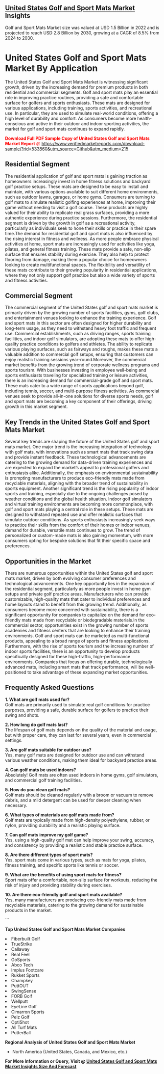 <h2><a href="https://www.verifiedmarketreports.com/download-sample/?rid=533860&amp;utm_source=Github&amp;utm_medium=215" target="_blank">United States Golf and Sport Mats Market</a> Insights</h2><p>Golf and Sport Mats Market size was valued at USD 1.5 Billion in 2022 and is projected to reach USD 2.8 Billion by 2030, growing at a CAGR of 8.5% from 2024 to 2030.</p><p><h1>United States Golf and Sport Mats Market By Application</h1><p>The United States Golf and Sport Mats Market is witnessing significant growth, driven by the increasing demand for premium products in both residential and commercial segments. Golf and sport mats play an essential role in improving practice routines, providing a safe and comfortable surface for golfers and sports enthusiasts. These mats are designed for various applications, including training, sports activities, and recreational use. In particular, they are used to simulate real-world conditions, offering a high level of durability and comfort. As consumers become more health-conscious and active in their outdoor and indoor sporting activities, the market for golf and sport mats continues to expand rapidly. <p><span class=""><span style="color: #ff0000;"><strong>Download Full PDF Sample Copy of United States Golf and Sport Mats Market Report</strong> @ </span><a href="https://www.verifiedmarketreports.com/download-sample/?rid=533860&amp;utm_source=Github&amp;utm_medium=215" target="_blank">https://www.verifiedmarketreports.com/download-sample/?rid=533860&amp;utm_source=Github&amp;utm_medium=215</a></span></p></p><h2>Residential Segment</h2><p>The residential application of golf and sport mats is gaining traction as homeowners increasingly invest in home fitness solutions and backyard golf practice setups. These mats are designed to be easy to install and maintain, with various options available to suit different home environments, such as outdoor lawns, garages, or home gyms. Consumers are turning to golf mats to simulate realistic golfing experiences at home, improving their game without needing to visit a golf course. These products are highly valued for their ability to replicate real grass surfaces, providing a more authentic experience during practice sessions. Furthermore, the residential segment is driven by the growth in golf as a recreational activity, particularly as individuals seek to hone their skills or practice in their spare time.The demand for residential golf and sport mats is also influenced by the rising interest in fitness and wellness. As more people embrace physical activities at home, sport mats are increasingly used for activities like yoga, pilates, and general fitness training. These mats provide a safe, non-slip surface that ensures stability during exercise. They also help to protect flooring from damage, making them a popular choice for homeowners looking to create multifunctional spaces. The flexibility and versatility of these mats contribute to their growing popularity in residential applications, where they not only support golf practice but also a wide variety of sports and fitness activities.</p><h2>Commercial Segment</h2><p>The commercial segment of the United States golf and sport mats market is primarily driven by the growing number of sports facilities, gyms, golf clubs, and entertainment venues looking to enhance the training experience. Golf and sport mats in this sector are often designed for higher durability and long-term usage, as they need to withstand heavy foot traffic and frequent use. Commercial establishments, such as driving ranges, sports training facilities, and indoor golf simulators, are adopting these mats to offer high-quality practice conditions to golfers and athletes. The ability to replicate various playing surfaces, such as fairways and roughs, makes these mats a valuable addition to commercial golf setups, ensuring that customers can enjoy realistic training sessions year-round.Moreover, the commercial market benefits from the growing trend of corporate wellness programs and sports tourism. With businesses investing in employee well-being and sports enthusiasts traveling for specialized training or leisure activities, there is an increasing demand for commercial-grade golf and sport mats. These mats cater to a wide range of sports applications beyond golf, including tennis, soccer, and multi-purpose fitness activities. As commercial venues seek to provide all-in-one solutions for diverse sports needs, golf and sport mats are becoming a key component of their offerings, driving growth in this market segment.</p><h2>Key Trends in the United States Golf and Sport Mats Market</h2><p>Several key trends are shaping the future of the United States golf and sport mats market. One major trend is the increasing integration of technology with golf mats, with innovations such as smart mats that track swing data and provide instant feedback. These technological advancements are catering to the growing demand for data-driven training experiences and are expected to expand the market’s appeal to professional golfers and enthusiasts alike. Additionally, the emphasis on environmental sustainability is prompting manufacturers to produce eco-friendly mats made from recyclable materials, aligning with the broader trend of sustainability in sports equipment. Another significant trend is the rising popularity of indoor sports and training, especially due to the ongoing challenges posed by weather conditions and the global health situation. Indoor golf simulators and virtual training environments are becoming more commonplace, with golf and sport mats playing a central role in these setups. These mats are designed to withstand repeated use and offer realistic surfaces that simulate outdoor conditions. As sports enthusiasts increasingly seek ways to practice their skills from the comfort of their homes or indoor venues, demand for durable, versatile mats continues to grow. The trend of personalized or custom-made mats is also gaining momentum, with more consumers opting for bespoke solutions that fit their specific space and preferences.</p><h2>Opportunities in the Market</h2><p>There are numerous opportunities within the United States golf and sport mats market, driven by both evolving consumer preferences and technological advancements. One key opportunity lies in the expansion of the residential segment, particularly as more people invest in home gym setups and private golf practice areas. Manufacturers who can provide customizable, high-quality mats that cater to individual preferences and home layouts stand to benefit from this growing trend. Additionally, as consumers become more concerned with sustainability, there is a significant opportunity for companies to capitalize on the demand for eco-friendly mats made from recyclable or biodegradable materials.In the commercial sector, opportunities exist in the growing number of sports academies and fitness centers that are looking to enhance their training environments. Golf and sport mats can be marketed as multi-functional products, appealing to a broad range of sports and fitness applications. Furthermore, with the rise of sports tourism and the increasing number of indoor sports facilities, there is an opportunity to develop products specifically designed for these high-traffic, high-performance environments. Companies that focus on offering durable, technologically advanced mats, including smart mats that track performance, will be well-positioned to take advantage of these expanding market opportunities.</p><h2>Frequently Asked Questions</h2><p><strong>1. What are golf mats used for?</strong><br> Golf mats are primarily used to simulate real golf conditions for practice purposes, providing a safe, durable surface for golfers to practice their swing and shots.</p><p><strong>2. How long do golf mats last?</strong><br> The lifespan of golf mats depends on the quality of the material and usage, but with proper care, they can last for several years, even in commercial settings.</p><p><strong>3. Are golf mats suitable for outdoor use?</strong><br> Yes, many golf mats are designed for outdoor use and can withstand various weather conditions, making them ideal for backyard practice areas.</p><p><strong>4. Can golf mats be used indoors?</strong><br> Absolutely! Golf mats are often used indoors in home gyms, golf simulators, and commercial golf training facilities.</p><p><strong>5. How do you clean golf mats?</strong><br> Golf mats should be cleaned regularly with a broom or vacuum to remove debris, and a mild detergent can be used for deeper cleaning when necessary.</p><p><strong>6. What types of materials are golf mats made from?</strong><br> Golf mats are typically made from high-density polyethylene, rubber, or nylon, providing durability and a realistic playing surface.</p><p><strong>7. Can golf mats improve my golf game?</strong><br> Yes, using a high-quality golf mat can help improve your swing, accuracy, and consistency by providing a realistic and stable practice surface.</p><p><strong>8. Are there different types of sport mats?</strong><br> Yes, sport mats come in various types, such as mats for yoga, pilates, fitness training, and specific sports like tennis or soccer.</p><p><strong>9. What are the benefits of using sport mats for fitness?</strong><br> Sport mats offer a comfortable, non-slip surface for workouts, reducing the risk of injury and providing stability during exercises.</p><p><strong>10. Are there eco-friendly golf and sport mats available?</strong><br> Yes, many manufacturers are producing eco-friendly mats made from recyclable materials, catering to the growing demand for sustainable products in the market.</p>```</p><p><strong>Top United States Golf and Sport Mats Market Companies</strong></p><div data-test-id=""><p><li>Fiberbuilt Golf</li><li> TrueStrike</li><li> Callaway</li><li> Real Feel</li><li> GoSports</li><li> Abco Tech</li><li> Implus Footcare</li><li> Rukket Sports</li><li> Champkey</li><li> PuttOUT</li><li> SwingSense</li><li> FORB Golf</li><li> Wellputt</li><li> EyeLine Golf</li><li> Cimarron Sports</li><li> Pelz Golf</li><li> OptiShot</li><li> All Turf Mats</li><li> PutterBall</li></p><div><strong>Regional Analysis of&nbsp;United States Golf and Sport Mats Market</strong></div><ul><li dir="ltr"><p dir="ltr">North America&nbsp;(United States, Canada, and Mexico, etc.)</p></li></ul><p><strong>For More Information or Query, Visit @&nbsp;</strong><strong><a href="https://www.verifiedmarketreports.com/product/golf-and-sport-mats-market/?utm_source=Github&amp;utm_medium=215" target="_blank">United States Golf and Sport Mats Market Insights Size And Forecast</a></strong></p></div>
